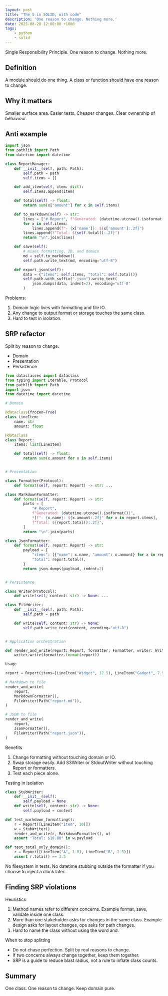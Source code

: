 ```yaml
---
layout: post
title: "The S in SOLID, with code"
description: 'One reason to change. Nothing more.'
date: 2025-08-28 12:00:00 +1000
tags:
    - python
    - solid
---
```


Single Responsibility Principle.
One reason to change. Nothing more.

## Definition

A module should do one thing.
A class or function should have one reason to change.

## Why it matters

Smaller surface area.
Easier tests.
Cheaper changes.
Clear ownership of behaviour.

## Anti example

```python
import json
from pathlib import Path
from datetime import datetime

class ReportManager:
    def __init__(self, path: Path):
        self.path = path
        self.items = []

    def add_item(self, item: dict):
        self.items.append(item)

    def total(self) -> float:
        return sum(x["amount"] for x in self.items)

    def to_markdown(self) -> str:
        lines = ["# Report", f"Generated: {datetime.utcnow().isoformat()}"]
        for x in self.items:
            lines.append(f"- {x['name']}: ${x['amount']:.2f}")
        lines.append(f"Total: ${self.total():.2f}")
        return "\n".join(lines)

    def save(self):
        # mixes formatting, IO, and domain
        md = self.to_markdown()
        self.path.write_text(md, encoding="utf-8")

    def export_json(self):
        data = {"items": self.items, "total": self.total()}
        self.path.with_suffix(".json").write_text(
            json.dumps(data, indent=2), encoding="utf-8"
        )
```

Problems:

1. Domain logic lives with formatting and file IO.
2. Any change to output format or storage touches the same class.
3. Hard to test in isolation.

## SRP refactor

Split by reason to change.

* Domain
* Presentation
* Persistence

```python
from dataclasses import dataclass
from typing import Iterable, Protocol
from pathlib import Path
import json
from datetime import datetime

# Domain

@dataclass(frozen=True)
class LineItem:
    name: str
    amount: float

@dataclass
class Report:
    items: list[LineItem]

    def total(self) -> float:
        return sum(x.amount for x in self.items)


# Presentation

class Formatter(Protocol):
    def format(self, report: Report) -> str: ...

class MarkdownFormatter:
    def format(self, report: Report) -> str:
        parts = [
            "# Report",
            f"Generated: {datetime.utcnow().isoformat()}",
            *[f"- {x.name}: ${x.amount:.2f}" for x in report.items],
            f"Total: ${report.total():.2f}",
        ]
        return "\n".join(parts)

class JsonFormatter:
    def format(self, report: Report) -> str:
        payload = {
            "items": [{"name": x.name, "amount": x.amount} for x in report.items],
            "total": report.total(),
        }
        return json.dumps(payload, indent=2)


# Persistence

class Writer(Protocol):
    def write(self, content: str) -> None: ...

class FileWriter:
    def __init__(self, path: Path):
        self.path = path

    def write(self, content: str) -> None:
        self.path.write_text(content, encoding="utf-8")


# Application orchestration

def render_and_write(report: Report, formatter: Formatter, writer: Writer) -> None:
    writer.write(formatter.format(report))

Usage

report = Report(items=[LineItem("Widget", 12.5), LineItem("Gadget", 7.5)])

# Markdown to file
render_and_write(
    report,
    MarkdownFormatter(),
    FileWriter(Path("report.md")),
)

# JSON to file
render_and_write(
    report,
    JsonFormatter(),
    FileWriter(Path("report.json")),
)
```

Benefits
1. Change formatting without touching domain or IO.
2. Swap storage easily. Add S3Writer or StdoutWriter without touching Report or formatters.
3. Test each piece alone.

Testing in isolation

```python
class StubWriter:
    def __init__(self):
        self.payload = None
    def write(self, content: str) -> None:
        self.payload = content

def test_markdown_formatting():
    r = Report([LineItem("Item", 10)])
    w = StubWriter()
    render_and_write(r, MarkdownFormatter(), w)
    assert "Total: $10.00" in w.payload

def test_total_only_domain():
    r = Report([LineItem("A", 1.0), LineItem("B", 2.5)])
    assert r.total() == 3.5
```

No filesystem in tests. No datetime stubbing outside the formatter if you choose to inject a clock later.

## Finding SRP violations

Heuristics

1. Method names refer to different concerns. Example format, save, validate inside one class.
2. More than one stakeholder asks for changes in the same class. Example design asks for layout changes, ops asks for path changes.
3. Hard to name the class without using the word and.

When to stop splitting

* Do not chase perfection. Split by real reasons to change.
* If two concerns always change together, keep them together.
* SRP is a guide to reduce blast radius, not a rule to inflate class counts.

## Summary

One class. One reason to change.
Keep domain pure.
